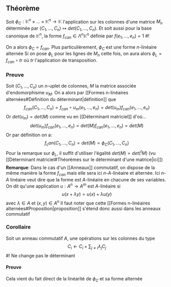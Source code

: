## Théorème
Soit $\phi_C : \mathbb K^n \times \dots \times \mathbb K^n \to \mathbb K$ l'application sur les colonnes d'une matrice $M_n$ déterminée par
$(C_1, \dots, C_n) \mapsto det(C_1, \dots, C_n)$. Et soit aussi pour la base canonique de $\mathbb K^n$, la forme $f_{can} \in \Lambda^n\mathbb K^n$ définie par $f(e_1, \dots, e_n) = 1$ #!

On a alors $\phi_C = f_{can}$. Plus particulièrement, $\phi_C$ est une forme $n$-linéaire alternée
Si on pose $\phi_L$ pour les lignes de $M_n$ cette fois, on aura alors $\phi_L = f_{can} \circ tr$ où $tr$ l'application de transposition.
<!--ID: 1710074811655-->


### Preuve
Soit $(C_1, \dots, C_n)$ un $n$-uplet de colonnes, $M$ la matrice associée d'endomorphisme $u_M$.
On a alors par [[Formes n-linéaires alternées#Définition du déterminant|définition]] que
$$f_{can}(C_1, \dots, C_n) = f_{can} \circ u_m(e_1, \dots,e_n) = det(u_m)f_{can}(e_1, \dots, e_n)$$
Or $det(u_m) = det(M)$ comme vu en [[Déterminant matriciel]] d'où...
$$det(u_m)f_{can}(e_1, \dots, e_n) = det(M)f_{can}(e_1, \dots, e_n)= det(M)$$
Or par définition on a:
$$f_can(C_1, \dots, C_n) = det(M) = \phi_C(C_1, \dots, C_n)$$
Pour la remarque sur $\phi_L$, il suffit d'utiliser l'égalité $det(M) = det(^tM)$ (vu [[Déterminant matriciel#Théorèmes sur le déterminant d'une matrice|ici]])
$$\tag*{$\blacksquare$}$$
**Remarque**: Dans le cas d'un [[Anneaux]] commutatif, on dispose de la même manière la forme $f_{can}$ mais elle sera ici $n$-$A$-linéaire et alternée. Ici $n$-$A$ linéaire veut dire que la forme est $A$-linéaire en chacune de ses variables. On dit qu'une application $u : A^n \to A^m$ est $A$-linéaire si
$$u(x+\lambda y) = u(x)+\lambda u(y)$$
avec $\lambda \in A$ et $(x,y) \in A^n$
Il faut noter que cette [[Formes n-linéaires alternées#Proposition|proposition]] s'étend donc aussi dans les anneaux commutatif

### Corollaire
Soit un anneau commutatif $A$, une opérations sur les colonnes du type $$C_i \leftarrow C_i + \sum_{j\not=i}\lambda_jC_j$$ #!
 Ne change pas le déterminant
#### Preuve
Cela vient du fait direct de la linéarité de $\phi_C$ et sa forme alternée
<!--ID: 1710074811664-->
